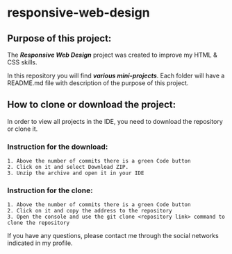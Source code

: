 # responsive-web-design

## Purpose of this project:

The ***Responsive Web Design*** project was created to improve my HTML & CSS skills.

In this repository you will find ***various mini-projects***. Each folder will have a README.md file with
description of the purpose of this project.


## How to clone or download the project:
In order to view all projects in the IDE, you need to download the repository or clone it.

### Instruction for the download:
	1. Above the number of commits there is a green Code button
	2. Click on it and select Download ZIP.
	3. Unzip the archive and open it in your IDE

### Instruction for the clone:
	1. Above the number of commits there is a green Code button
	2. Click on it and copy the address to the repository
	3. Open the console and use the git clone <repository link> command to clone the repository

If you have any questions, please contact me through the social networks indicated in my profile.
